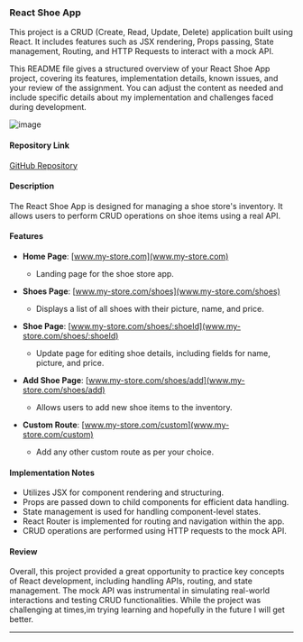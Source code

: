 ### React Shoe App

This project is a CRUD (Create, Read, Update, Delete) application built using React. It includes features such as JSX rendering, Props passing, State management, Routing, and HTTP Requests to interact with a mock API.

This README file gives a structured overview of your React Shoe App project, covering its features, implementation details, known issues, and your review of the assignment. You can adjust the content as needed and include specific details about my implementation and challenges faced during development.

![image](https://github.com/Tante-Didi/React-Shoe-App/assets/126551023/6f647994-3f0d-4825-9306-8dc59d2567dd)

#### Repository Link
[GitHub Repository](https://github.com/your-username/react-shoe-app)

#### Description
The React Shoe App is designed for managing a shoe store's inventory. It allows users to perform CRUD operations on shoe items using a real API.

#### Features
- **Home Page**: [www.my-store.com](www.my-store.com)
  - Landing page for the shoe store app.

- **Shoes Page**: [www.my-store.com/shoes](www.my-store.com/shoes)
  - Displays a list of all shoes with their picture, name, and price.

- **Shoe Page**: [www.my-store.com/shoes/:shoeId](www.my-store.com/shoes/:shoeId)
  - Update page for editing shoe details, including fields for name, picture, and price.

- **Add Shoe Page**: [www.my-store.com/shoes/add](www.my-store.com/shoes/add)
  - Allows users to add new shoe items to the inventory.

- **Custom Route**: [www.my-store.com/custom](www.my-store.com/custom)
  - Add any other custom route as per your choice.

#### Implementation Notes
- Utilizes JSX for component rendering and structuring.
- Props are passed down to child components for efficient data handling.
- State management is used for handling component-level states.
- React Router is implemented for routing and navigation within the app.
- CRUD operations are performed using HTTP requests to the mock API.


#### Review
Overall, this project provided a great opportunity to practice key concepts of React development, including handling APIs, routing, and state management. The mock API was instrumental in simulating real-world interactions and testing CRUD functionalities. While the project was challenging at times,im trying learning and hopefully in the future I will get better.


---






